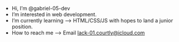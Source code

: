 -  Hi, I’m @gabriel-05-dev
-  I’m interested in web development.
-  I’m currently learning --> HTML/CSS/JS with hopes to land a junior position.
-  How to reach me  --> Email lack-01.courtly@icloud.com
